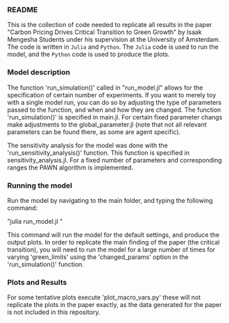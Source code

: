 ### README
This is the collection of code needed to replicate all results in the paper "Carbon Pricing Drives Critical Transition to Green Growth" by Isaak Mengesha Students under his supervision at the University of Amsterdam. The code is written in `Julia` and `Python`. The `Julia` code is used to run the model, and the `Python` code is used to produce the plots.

### Model description
The function 'run_simulation()' called in "run_model.jl" allows for the specification of certain number of experiments. If you want to merely toy with a single model run, you can do so by adjusting the type of parameters passed to the function, and when and how they are changed. The function 'run_simulation()' is specified in main.jl. For certain fixed parameter changs make adjustments to the global_parameter.jl (note that not all relevant parameters can be found there, as some are agent specific). 

The sensitivity analysis for the model was done with the 'run_sensitivity_analysis()' function. This function is specified in sensitivity_analysis.jl. For a fixed number of parameters and corresponding ranges the PAWN algorithm is implemented. 

### Running the model

Run the model by navigating to the main folder, and typing the following command:

"julia run_model.jl "

This command will run the model for the default settings, and produce the output plots.
In order to replicate the main finding of the paper (the critical transition), you will need to run the model for a large number of times for varying 'green_limits' using the 'changed_params' option in the 'run_simulation()' function. 

### Plots and Results
For some tentative plots execute 'plot_macro_vars.py' these will not replicate the plots in the paper exactly, as the data generated for the paper is not included in this repository.